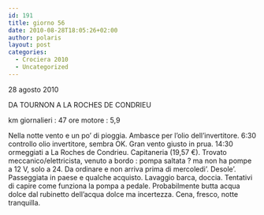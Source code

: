 ```yaml
---
id: 191
title: giorno 56
date: 2010-08-28T18:05:26+02:00
author: polaris
layout: post
categories:
  - Crociera 2010
  - Uncategorized
---
```

28 agosto 2010

DA TOURNON A LA ROCHES DE CONDRIEU

km giornalieri : 47
ore motore : 5,9

Nella notte vento e un po’ di pioggia.
Ambasce per l’olio dell’invertitore.
6:30 controllo olio invertitore, sembra OK. Gran vento giusto in prua.
14:30 ormeggiati a La Roches de Condrieu. Capitaneria (19,57 €). Trovato meccanico/elettricista, venuto a bordo : pompa saltata ? ma non ha pompe a 12 V, solo a 24. Da ordinare e non arriva prima di mercoledi’. Desole’. Passeggiata in paese e qualche acquisto. Lavaggio barca, doccia. Tentativi di capire come funziona la pompa a pedale. Probabilmente butta acqua dolce dal rubinetto dell’acqua dolce ma incertezza. Cena, fresco, notte tranquilla.
